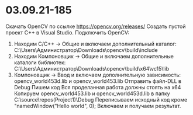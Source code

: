 # 03.09.21-185
Скачать OpenCV по ссылке https://opencv.org/releases/
Создать пустой проект C++ в Visual Studio.
Подключить OpenCV:
1. Находим C/C++ -> Общие и включаем дополнительный каталог: C:\Users\Администратор\Downloads\opencv\build\include
2. Находим Компоновщик -> Общие и включаем дополнительные каталоги библиотек: C:\Users\Администратор\Downloads\opencv\build\x64\vc15\lib
3. Компоновщик -> Ввод и включаем дополнительную зависимость: opencv_world453d.lib и opencv_world453.lib
Отправить файл-DLL в Debug
Пишем код 
Вся проделанная работа должны стоять на x64
Копируем opencv_world453.lib и opencv_world453d.lib в папку C:\source\repos(Project1)\Debug
Переписываем исходный код кроме "namedWindow("Hello world", 0);
Включаем и получаем результат.





